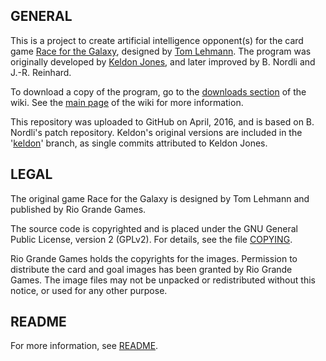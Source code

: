 ## GENERAL
This is a project to create artificial intelligence opponent(s) for the card game [Race for the Galaxy](https://boardgamegeek.com/boardgame/28143/race-galaxy), designed by [Tom Lehmann](http://boardgamegeek.com/boardgamedesigner/150/thomas-lehmann). The program was originally developed by [Keldon Jones](http://keldon.net/rftg), and later improved by B. Nordli and J.-R. Reinhard.

To download a copy of the program, go to the [downloads section](../../wiki/Downloads) of the wiki. See the [main page](../../wiki) of the wiki for more information.

This repository was uploaded to GitHub on April, 2016, and is based on B. Nordli's patch repository. Keldon's original versions are included in the '[keldon](../../tree/keldon)' branch, as single commits attributed to Keldon Jones.

## LEGAL
The original game Race for the Galaxy is designed by Tom Lehmann and published by Rio Grande Games.

The source code is copyrighted and is placed under the GNU General Public License, version 2 (GPLv2). For details, see the file [COPYING](src/COPYING).

Rio Grande Games holds the copyrights for the images. Permission to distribute the card and goal images has been granted by Rio Grande Games. The image files may not be unpacked or redistributed without this notice, or used for any other purpose.

## README
For more information, see [README](src/README).
